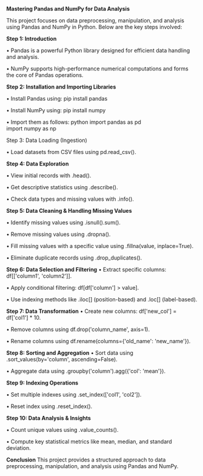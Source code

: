 **Mastering Pandas and NumPy for Data Analysis**

This project focuses on data preprocessing, manipulation, and analysis using Pandas and NumPy in Python. Below are the key steps involved:

**Step 1: Introduction**

•	Pandas is a powerful Python library designed for efficient data handling and analysis.

•	NumPy supports high-performance numerical computations and forms the core of Pandas operations.

**Step 2: Installation and Importing Libraries**

•	Install Pandas using: pip install pandas

•	Install NumPy using: pip install numpy

•	Import them as follows:
python
import pandas as pd  
import numpy as np  

Step 3: Data Loading (Ingestion)

•	Load datasets from CSV files using pd.read_csv().

**Step 4: Data Exploration**

•	View initial records with .head().

•	Get descriptive statistics using .describe().

•	Check data types and missing values with .info().

**Step 5: Data Cleaning & Handling Missing Values**

•	Identify missing values using .isnull().sum().

•	Remove missing values using .dropna().

•	Fill missing values with a specific value using .fillna(value, inplace=True).

•	Eliminate duplicate records using .drop_duplicates().

**Step 6: Data Selection and Filtering**
•	Extract specific columns: df[['column1', 'column2']].

•	Apply conditional filtering: df[df['column'] > value].

•	Use indexing methods like .iloc[] (position-based) and .loc[] (label-based).

**Step 7: Data Transformation**
•	Create new columns: df['new_col'] = df['col1'] * 10.

•	Remove columns using df.drop('column_name', axis=1).

•	Rename columns using df.rename(columns={'old_name': 'new_name'}).

**Step 8: Sorting and Aggregation**
•	Sort data using .sort_values(by='column', ascending=False).

•	Aggregate data using .groupby('column').agg({'col': 'mean'}).

**Step 9: Indexing Operations**

•	Set multiple indexes using .set_index(['col1', 'col2']).

•	Reset index using .reset_index().

**Step 10: Data Analysis & Insights**

•	Count unique values using .value_counts().

•	Compute key statistical metrics like mean, median, and standard deviation.

**Conclusion**
This project provides a structured approach to data preprocessing, manipulation, and analysis using Pandas and NumPy. 

